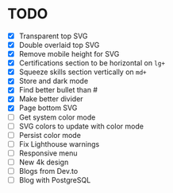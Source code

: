 # TODO

- [x] Transparent top SVG
- [x] Double overlaid top SVG
- [x] Remove mobile height for SVG
- [x] Certifications section to be horizontal on `lg+`
- [x] Squeeze skills section vertically on `md+`
- [x] Store and dark mode
- [x] Find better bullet than #
- [x] Make better divider
- [x] Page bottom SVG
- [ ] Get system color mode
- [ ] SVG colors to update with color mode
- [ ] Persist color mode
- [ ] Fix Lighthouse warnings
- [ ] Responsive menu
- [ ] New 4k design
- [ ] Blogs from Dev.to
- [ ] Blog with PostgreSQL
